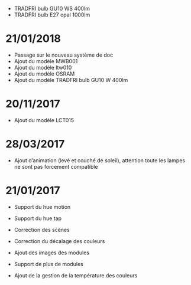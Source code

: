 -	TRADFRI bulb GU10 WS 400lm
-	TRADFRI bulb E27 opal 1000lm


21/01/2018 
===

- 	Passage sur le nouveau système de doc
-   Ajout du modèle MWB001
-   Ajout du modèle ltw010
-   Ajout du modèle OSRAM
-   Ajout du modèle TRADFRI bulb GU10 W 400lm

20/11/2017 
===

-   Ajout du modèle LCT015

28/03/2017 
===

-   Ajout d’animation (levé et couché de soleil), attention toute les
    lampes ne sont pas forcement compatible

21/01/2017 
===

-   Support du hue motion

-   Support du hue tap

-   Correction des scènes

-   Correction du décalage des couleurs

-   Ajout des images des modules

-   Support de plus de modules

-   Ajout de la gestion de la température des couleurs